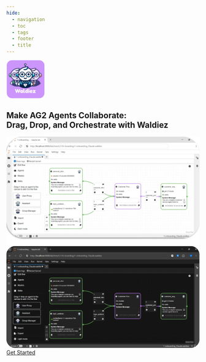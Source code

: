 ```yaml
---
hide:
  - navigation
  - toc
  - tags
  - footer
  - title
---
```

<style>
  .md-typeset h1,
  .md-content__button {
    display: none;
  }
</style>
<section id="top">
    <div class="page-header-left">
        <img alt="Waldiez Logo" style="width: 100px; height: auto;" loading="lazy" src="static/images/logo.svg">
        <h2>Make AG2 Agents Collaborate: <br> Drag, Drop, and Orchestrate with <span class="fredoka-500">Waldiez</span></h2>
    </div>
    <div class="page-header-right">
        <img fetchpriority="high" alt="Waldiez flow" src="static/images/light/front.webp#only-light">
        <img fetchpriority="high" alt="Waldiez flow" src="static/images/dark/front.webp#only-dark">
    </div>
    <a class="primary getting-started-btn" href="usage/" >Get Started</a>
</section>
